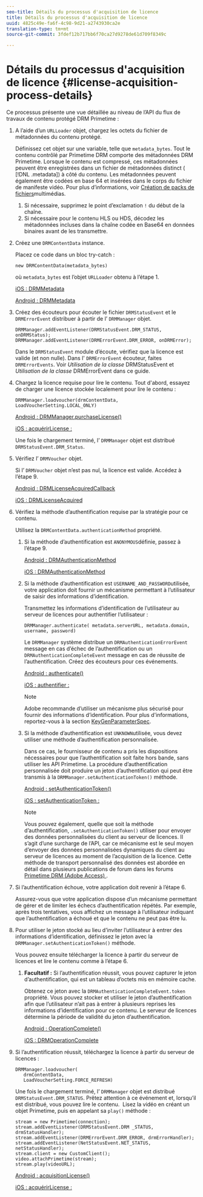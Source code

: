 ```yaml
---
seo-title: Détails du processus d'acquisition de licence
title: Détails du processus d'acquisition de licence
uuid: 4825c49e-fa6f-4c98-9d21-a2743930ca2e
translation-type: tm+mt
source-git-commit: 3fdef12b717bb6f70ca27d9278de61d709f8349c

---
```



# Détails du processus d&#39;acquisition de licence {#license-acquisition-process-details}

Ce processus présente une vue détaillée au niveau de l’API du flux de travaux de contenu protégé DRM Primetime :

1. A l’aide d’un `URLLoader` objet, chargez les octets du fichier de métadonnées du contenu protégé.

   Définissez cet objet sur une variable, telle que `metadata_bytes`. Tout le contenu contrôlé par Primetime DRM comporte des métadonnées DRM Primetime. Lorsque le contenu est compressé, ces métadonnées peuvent être enregistrées dans un fichier de métadonnées distinct ( [!DNL .metadata]) à côté du contenu. Les métadonnées peuvent également être codées en base 64 et insérées dans le corps du fichier de manifeste vidéo. Pour plus d’informations, voir [Création de packs de fichiers](../protecting-content/packaging-media-overview/packaging-media-files.md)multimédias.
   1. Si nécessaire, supprimez le point d’exclamation `!` du début de la chaîne.
   1. Si nécessaire pour le contenu HLS ou HDS, décodez les métadonnées incluses dans la chaîne codée en Base64 en données binaires avant de les transmettre.
1. Créez une `DRMContentData` instance.

   Placez ce code dans un bloc try-catch :

   ```
   new DRMContentData(metadata_bytes)
   ```

   où `metadata_bytes` est l’objet `URLLoader` obtenu à l’étape 1.

   [iOS : DRMMetadata](https://help.adobe.com/en_US/primetime/api/drm-apis/client/ios/interface_d_r_m_metadata.html)

   [Android : DRMMetadata](https://help.adobe.com/en_US/primetime/api/drm-apis/client/android/index.html)

1. Créez des écouteurs pour écouter le fichier `DRMStatusEvent` et le `DRMErrorEvent` distribuer à partir de l’ `DRMManager` objet.

   ```
   DRMManager.addEventListener(DRMStatusEvent.DRM_STATUS, onDRMStatus); 
   DRMManager.addEventListener(DRMErrorEvent.DRM_ERROR, onDRMError);
   ```

   Dans le `DRMStatusEvent` module d’écoute, vérifiez que la licence est valide (et non nulle). Dans l&#39; `DRMErrorEvent` écouteur, faites `DRMErrorEvents`. Voir *Utilisation de la classe* DRMStatusEvent et *Utilisation de la classe* DRMErrorEvent dans ce guide.

1. Chargez la licence requise pour lire le contenu.
Tout d&#39;abord, essayez de charger une licence stockée localement pour lire le contenu :

   ```
   DRMManager.loadvoucher(drmContentData, LoadVoucherSetting.LOCAL_ONLY)
   ```

   [Android : DRMManager.purchaseLicense()](https://help.adobe.com/en_US/primetime/api/drm-apis/client/android/com/adobe/ave/drm/DRMManager.html#acquireLicense(com.adobe.ave.drm.DRMMetadata,%20com.adobe.ave.drm.DRMAcquireLicenseSettings,%20com.adobe.ave.drm.DRMOperationErrorCallback,%20com.adobe.ave.drm.DRMLicenseAcquiredCallback))

   [iOS : acquérirLicense :](https://help.adobe.com/en_US/primetime/api/drm-apis/client/ios/interface_d_r_m_manager.html#a52accb5ed5b49d6e5d91277d78279f1b)

   Une fois le chargement terminé, l’ `DRMManager` objet est distribué `DRMStatusEvent.DRM_Status`.

1. Vérifiez l’ `DRMVoucher` objet.


   Si l’ `DRMVoucher` objet n’est pas nul, la licence est valide. Accédez à l’étape 9.

   [Android : DRMLicenseAcquiredCallback](https://help.adobe.com/en_US/primetime/api/drm-apis/client/android/com/adobe/ave/drm/DRMLicenseAcquiredCallback.html)

   [iOS : DRMLicenseAcquired](https://help.adobe.com/en_US/primetime/api/drm-apis/client/ios/_d_r_m_interface_8h.html#afe5a9e3a003f312ee268d9b00927fa6d)
1. Vérifiez la méthode d’authentification requise par la stratégie pour ce contenu.

   Utilisez la `DRMContentData.authenticationMethod` propriété.
   1. Si la méthode d’authentification est `ANONYMOUS`définie, passez à l’étape 9. 

      [Android : DRMAuthenticationMethod](https://help.adobe.com/en_US/primetime/api/drm-apis/client/android/index.html?com/adobe/ave/drm/DRMLicenseAcquiredCallback.html)

      [iOS : DRMAuthenticationMethod](https://help.adobe.com/en_US/primetime/api/drm-apis/client/ios/_d_r_m_interface_8h.html#a2003f29af93898b52a4123c2dd92c457)
   1. Si la méthode d’authentification est `USERNAME_AND_PASSWORD`utilisée, votre application doit fournir un mécanisme permettant à l’utilisateur de saisir des informations d’identification.

      Transmettez les informations d’identification de l’utilisateur au serveur de licences pour authentifier l’utilisateur :

      ```
      DRMManager.authenticate( metadata.serverURL, metadata.domain, username, password)
      ```

      Le `DRMManager` système distribue un `DRMAuthenticationErrorEvent` message en cas d’échec de l’authentification ou un `DRMAuthenticationCompleteEvent` message en cas de réussite de l’authentification. Créez des écouteurs pour ces événements.

      [Android : authenticate()](https://help.adobe.com/en_US/primetime/api/drm-apis/client/android/com/adobe/ave/drm/DRMManager.html#authenticate(com.adobe.ave.drm.DRMMetadata,%20java.lang.String,%20java.lang.String,%20java.lang.String,%20java.lang.String,%20com.adobe.ave.drm.DRMOperationErrorCallback,%20com.adobe.ave.drm.DRMAuthenticationCompleteCallback))

      [iOS : authentifier :](https://help.adobe.com/en_US/primetime/api/drm-apis/client/ios/interface_d_r_m_manager.html#a169c1441f196a834094a8e0f5ecb4aca)

      >[!NOTE]
      >
      >Adobe recommande d’utiliser un mécanisme plus sécurisé pour fournir des informations d’identification. Pour plus d&#39;informations, reportez-vous à la section [KeyGenParameterSpec](https://developer.android.com/reference/android/security/keystore/KeyGenParameterSpec.html).

   1. Si la méthode d’authentification est `UNKNOWN`utilisée, vous devez utiliser une méthode d’authentification personnalisée.

      Dans ce cas, le fournisseur de contenu a pris les dispositions nécessaires pour que l’authentification soit faite hors bande, sans utiliser les API Primetime. La procédure d’authentification personnalisée doit produire un jeton d’authentification qui peut être transmis à la `DRMManager.setAuthenticationToken()` méthode.

      [Android : setAuthenticationToken()](https://help.adobe.com/en_US/primetime/api/drm-apis/client/android/com/adobe/ave/drm/DRMManager.html#setAuthenticationToken(com.adobe.ave.drm.DRMMetadata,%20java.lang.String,%20byte[],%20com.adobe.ave.drm.DRMOperationErrorCallback,%20com.adobe.ave.drm.DRMOperationCompleteCallback))

      [iOS : setAuthenticationToken :](https://help.adobe.com/en_US/primetime/api/drm-apis/client/ios/interface_d_r_m_manager.html#a17884b5d9bcc5b0b39503f61140f9b09)

      >[!NOTE]
      >
      >Vous pouvez également, quelle que soit la méthode d’authentification, `.setAuthenticationToken()` utiliser pour envoyer des données personnalisées du client au serveur de licences. Il s’agit d’une surcharge de l’API, car ce mécanisme est le seul moyen d’envoyer des données personnalisées dynamiques du client au serveur de licences au moment de l’acquisition de la licence. Cette méthode de transport personnalisé des données est abordée en détail dans plusieurs publications de forum dans les forums [Primetime DRM (Adobe Access) ](https://forums.adobe.com/community/adobe_access).

1. Si l’authentification échoue, votre application doit revenir à l’étape 6.

   Assurez-vous que votre application dispose d’un mécanisme permettant de gérer et de limiter les échecs d’authentification répétés. Par exemple, après trois tentatives, vous affichez un message à l’utilisateur indiquant que l’authentification a échoué et que le contenu ne peut pas être lu.
1. Pour utiliser le jeton stocké au lieu d’inviter l’utilisateur à entrer des informations d’identification, définissez le jeton avec la `DRMManager.setAuthenticationToken()` méthode.

   Vous pouvez ensuite télécharger la licence à partir du serveur de licences et lire le contenu comme à l’étape 6.
   1. **Facultatif :** Si l’authentification réussit, vous pouvez capturer le jeton d’authentification, qui est un tableau d’octets mis en mémoire cache.

      Obtenez ce jeton avec la `DRMAuthenticationCompleteEvent.token` propriété. Vous pouvez stocker et utiliser le jeton d’authentification afin que l’utilisateur n’ait pas à entrer à plusieurs reprises les informations d’identification pour ce contenu. Le serveur de licences détermine la période de validité du jeton d’authentification.

      [Android : OperationComplete()](https://help.adobe.com/en_US/primetime/api/drm-apis/client/android/com/adobe/ave/drm/DRMOperationCompleteCallback.html)

      [iOS : DRMOperationComplete](https://help.adobe.com/en_US/primetime/api/drm-apis/client/ios/_d_r_m_interface_8h.html#a5f2392ec6661b51bf7b0df71cd514731)
1. Si l’authentification réussit, téléchargez la licence à partir du serveur de licences :

   ```
   DRMManager.loadvoucher( 
      drmContentData, 
      LoadVoucherSetting.FORCE_REFRESH)
   ```

   Une fois le chargement terminé, l’ `DRMManager` objet est distribué `DRMStatusEvent.DRM_STATUS`. Prêtez attention à ce événement et, lorsqu’il est distribué, vous pouvez lire le contenu.  Lisez la vidéo en créant un objet Primetime, puis en appelant sa `play()` méthode :

   ```
   stream = new Primetime(connection); 
   stream.addEventListener(DRMStatusEvent.DRM _STATUS, drmStatusHandler); 
   stream.addEventListener(DRMErrorEvent.DRM_ERROR, drmErrorHandler); 
   stream.addEventListener(NetStatusEvent.NET_STATUS, netStatusHandler); 
   stream.client = new CustomClient(); 
   video.attachPrimetime(stream); 
   stream.play(videoURL);
   ```

   [Android : acquisitionLicense()](https://help.adobe.com/en_US/primetime/api/drm-apis/client/android/com/adobe/ave/drm/DRMManager.html#acquireLicense(com.adobe.ave.drm.DRMMetadata,%20com.adobe.ave.drm.DRMAcquireLicenseSettings,%20com.adobe.ave.drm.DRMOperationErrorCallback,%20com.adobe.ave.drm.DRMLicenseAcquiredCallback))

   [iOS : acquérirLicense :](https://help.adobe.com/en_US/primetime/api/drm-apis/client/ios/interface_d_r_m_manager.html#a52accb5ed5b49d6e5d91277d78279f1b)